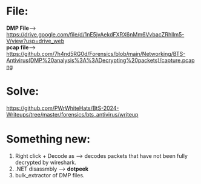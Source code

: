 # File:
**DMP File**--> https://drive.google.com/file/d/1nE5jvAekdFXRX6nMm6VvbacZRhllm5-V/view?usp=drive_web  
**pcap file**--> https://github.com/7h4nd5RG0d/Forensics/blob/main/Networking/BTS-Antivirus(DMP%20analysis%3A%3ADecrypting%20packets)/capture.pcapng  

# Solve: 
https://github.com/PWrWhiteHats/BtS-2024-Writeups/tree/master/forensics/bts_antivirus/writeup  

# Something new:
1) Right click + Decode as --> decodes packets that have not been fully decrypted by wireshark.
2) .NET disassmbly --> **dotpeek**
3) bulk_extractor of DMP files.  
